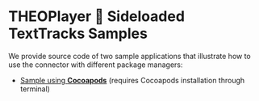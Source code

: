 # THEOPlayer 🤝 Sideloaded TextTracks Samples

We provide source code of two sample applications that illustrate how to use the connector with different package managers:

- [Sample using **Cocoapods**](./Cocoapod) (requires Cocoapods installation through terminal)
